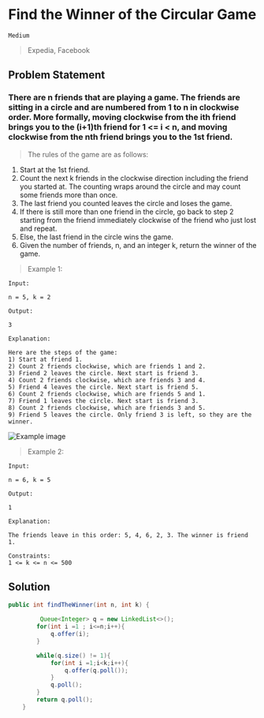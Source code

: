 # Find the Winner of the Circular Game

`Medium`

> Expedia, Facebook

## Problem Statement

### There are n friends that are playing a game. The friends are sitting in a circle and are numbered from 1 to n in clockwise order. More formally, moving clockwise from the ith friend brings you to the (i+1)th friend for 1 <= i < n, and moving clockwise from the nth friend brings you to the 1st friend.

> The rules of the game are as follows:

1. Start at the 1st friend.
2. Count the next k friends in the clockwise direction including the friend you started at. The counting wraps around the circle and may count some friends more than once.
3. The last friend you counted leaves the circle and loses the game.
4. If there is still more than one friend in the circle, go back to step 2 starting from the friend immediately clockwise of the friend who just lost and repeat.
5. Else, the last friend in the circle wins the game.
6. Given the number of friends, n, and an integer k, return the winner of the game.

> Example 1:

```
Input:

n = 5, k = 2

Output:

3

Explanation:

Here are the steps of the game:
1) Start at friend 1.
2) Count 2 friends clockwise, which are friends 1 and 2.
3) Friend 2 leaves the circle. Next start is friend 3.
4) Count 2 friends clockwise, which are friends 3 and 4.
5) Friend 4 leaves the circle. Next start is friend 5.
6) Count 2 friends clockwise, which are friends 5 and 1.
7) Friend 1 leaves the circle. Next start is friend 3.
8) Count 2 friends clockwise, which are friends 3 and 5.
9) Friend 5 leaves the circle. Only friend 3 is left, so they are the winner.
```

![Example image](https://assets.leetcode.com/uploads/2021/03/25/ic234-q2-ex11.png)

> Example 2:

```
Input:

n = 6, k = 5

Output:

1

Explanation:

The friends leave in this order: 5, 4, 6, 2, 3. The winner is friend 1.
```

```
Constraints:
1 <= k <= n <= 500
```

## Solution

```java
public int findTheWinner(int n, int k) {

         Queue<Integer> q = new LinkedList<>();
        for(int i =1 ; i<=n;i++){
            q.offer(i);
        }

        while(q.size() != 1){
            for(int i =1;i<k;i++){
                q.offer(q.poll());
            }
            q.poll();
        }
        return q.poll();
    }

```
